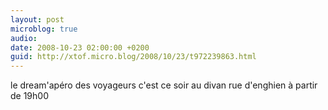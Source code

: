 ```yaml
---
layout: post
microblog: true
audio: 
date: 2008-10-23 02:00:00 +0200
guid: http://xtof.micro.blog/2008/10/23/t972239863.html
---
```

le dream'apéro des voyageurs c'est ce soir au divan rue d'enghien à partir de 19h00
